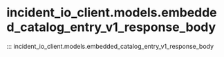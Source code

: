 # incident_io_client.models.embedded_catalog_entry_v1_response_body

::: incident_io_client.models.embedded_catalog_entry_v1_response_body
